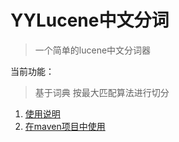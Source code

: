 # YYLucene中文分词 #

> 一个简单的lucene中文分词器

当前功能：
> 基于词典 按最大匹配算法进行切分

  1. [使用说明](usage.md)
  1. [在maven项目中使用](maven2.md)